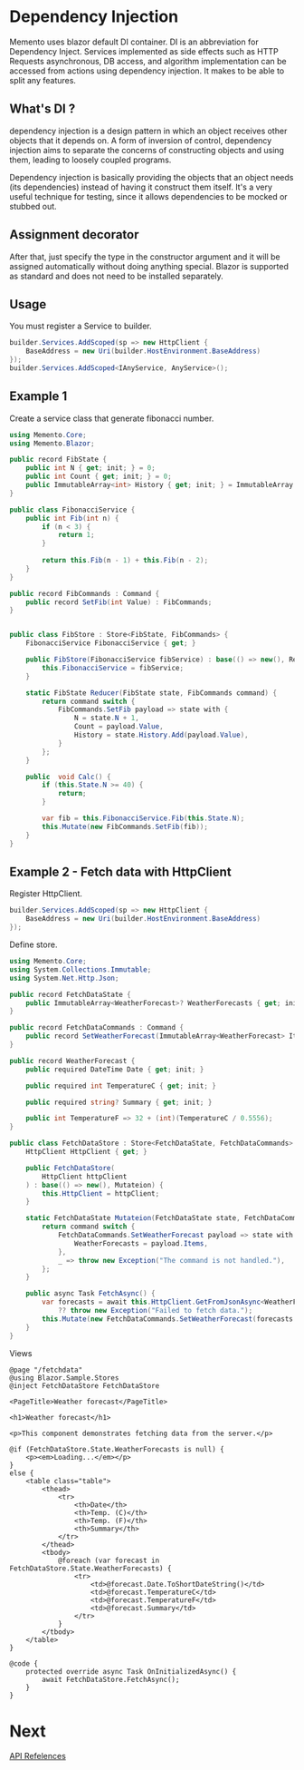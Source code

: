 # Dependency Injection

Memento uses blazor default DI container.
DI is an abbreviation for Dependency Inject.
Services implemented as side effects such as 
HTTP Requests
asynchronous,
DB access,
and algorithm implementation 
can be accessed from actions using dependency injection.
It makes to be able to split any features.


## What's DI ?

dependency injection is a design pattern in which an object receives other objects
that it depends on. A form of inversion of control, 
dependency injection aims to separate the concerns of constructing objects and using them, 
leading to loosely coupled programs.

Dependency injection is basically providing the objects that an object needs (its dependencies) instead of having it construct them itself. It's a very useful technique for testing, since it allows dependencies to be mocked or stubbed out.

## Assignment decorator

After that, just specify the type in the constructor argument and it will be assigned automatically without doing anything special.
Blazor is supported as standard and does not need to be installed separately.

## Usage

You must register a Service to builder.

```cs
builder.Services.AddScoped(sp => new HttpClient {
    BaseAddress = new Uri(builder.HostEnvironment.BaseAddress)
});
builder.Services.AddScoped<IAnyService, AnyService>();
```

## Example 1

Create a service class that generate fibonacci number.

```cs
using Memento.Core;
using Memento.Blazor;

public record FibState {
    public int N { get; init; } = 0;
    public int Count { get; init; } = 0;
    public ImmutableArray<int> History { get; init; } = ImmutableArray.Create<int>();
}

public class FibonacciService {
    public int Fib(int n) {
        if (n < 3) {
            return 1;
        }
        
        return this.Fib(n - 1) + this.Fib(n - 2);
    }
}

public record FibCommands : Command {
    public record SetFib(int Value) : FibCommands;
}


public class FibStore : Store<FibState, FibCommands> {
    FibonacciService FibonacciService { get; }

    public FibStore(FibonacciService fibService) : base(() => new(), Reducer) {
        this.FibonacciService = fibService;
    }

    static FibState Reducer(FibState state, FibCommands command) {
        return command switch {
            FibCommands.SetFib payload => state with {
                N = state.N + 1,
                Count = payload.Value,
                History = state.History.Add(payload.Value),
            }
        };
    }

    public  void Calc() {
        if (this.State.N >= 40) {
            return;
        }

        var fib = this.FibonacciService.Fib(this.State.N);
        this.Mutate(new FibCommands.SetFib(fib));
    }
}
```

## Example 2 - Fetch data with HttpClient

Register HttpClient.
```cs
builder.Services.AddScoped(sp => new HttpClient { 
    BaseAddress = new Uri(builder.HostEnvironment.BaseAddress)
});

```

Define store.

```cs
using Memento.Core;
using System.Collections.Immutable;
using System.Net.Http.Json;

public record FetchDataState {
    public ImmutableArray<WeatherForecast>? WeatherForecasts { get; init; }
}

public record FetchDataCommands : Command {
    public record SetWeatherForecast(ImmutableArray<WeatherForecast> Items) : FetchDataCommands;
}

public record WeatherForecast {
    public required DateTime Date { get; init; }

    public required int TemperatureC { get; init; }

    public required string? Summary { get; init; }

    public int TemperatureF => 32 + (int)(TemperatureC / 0.5556);
}

public class FetchDataStore : Store<FetchDataState, FetchDataCommands> {
    HttpClient HttpClient { get; }

    public FetchDataStore(
        HttpClient httpClient
    ) : base(() => new(), Mutateion) {
        this.HttpClient = httpClient;
    }

    static FetchDataState Mutateion(FetchDataState state, FetchDataCommands command) {
        return command switch {
            FetchDataCommands.SetWeatherForecast payload => state with {
                WeatherForecasts = payload.Items,
            },
            _ => throw new Exception("The command is not handled."),
        };
    }

    public async Task FetchAsync() {
        var forecasts = await this.HttpClient.GetFromJsonAsync<WeatherForecast[]>("sample-data/weather.json")
            ?? throw new Exception("Failed to fetch data.");
        this.Mutate(new FetchDataCommands.SetWeatherForecast(forecasts.ToImmutableArray()));
    }
}

```

Views 

```razor
@page "/fetchdata"
@using Blazor.Sample.Stores
@inject FetchDataStore FetchDataStore

<PageTitle>Weather forecast</PageTitle>

<h1>Weather forecast</h1>

<p>This component demonstrates fetching data from the server.</p>

@if (FetchDataStore.State.WeatherForecasts is null) {
    <p><em>Loading...</em></p>
}
else {
    <table class="table">
        <thead>
            <tr>
                <th>Date</th>
                <th>Temp. (C)</th>
                <th>Temp. (F)</th>
                <th>Summary</th>
            </tr>
        </thead>
        <tbody>
            @foreach (var forecast in FetchDataStore.State.WeatherForecasts) {
                <tr>
                    <td>@forecast.Date.ToShortDateString()</td>
                    <td>@forecast.TemperatureC</td>
                    <td>@forecast.TemperatureF</td>
                    <td>@forecast.Summary</td>
                </tr>
            }
        </tbody>
    </table>
}

@code {
    protected override async Task OnInitializedAsync() {
        await FetchDataStore.FetchAsync();
    }
}

```

# Next

[API Refelences](./API.md)
